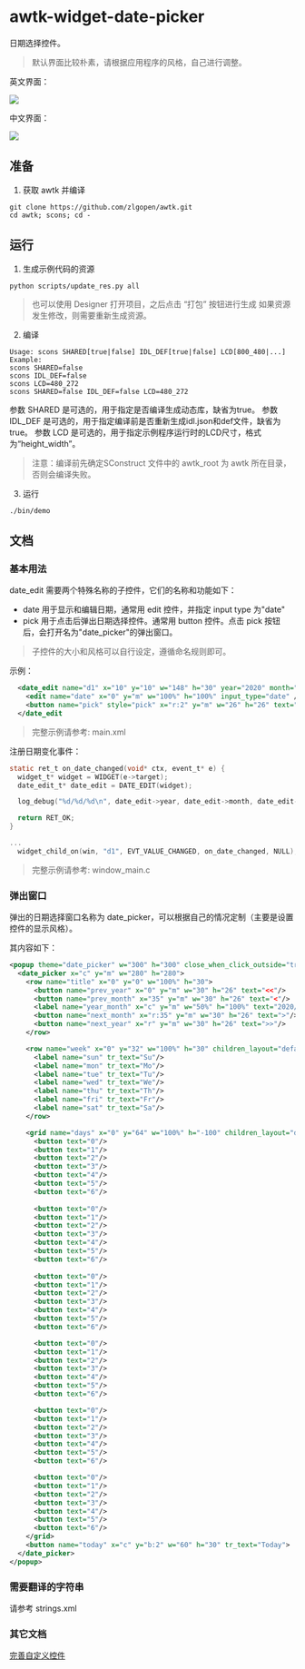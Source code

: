 # awtk-widget-date-picker

日期选择控件。

> 默认界面比较朴素，请根据应用程序的风格，自己进行调整。

英文界面：

![](docs/images/ui.jpg)

中文界面：

![](docs/images/ui_zh.jpg)

## 准备

1. 获取 awtk 并编译

```
git clone https://github.com/zlgopen/awtk.git
cd awtk; scons; cd -
```

## 运行

1. 生成示例代码的资源

```
python scripts/update_res.py all
```
> 也可以使用 Designer 打开项目，之后点击 “打包” 按钮进行生成
> 如果资源发生修改，则需要重新生成资源。


2. 编译

```
Usage: scons SHARED[true|false] IDL_DEF[true|false] LCD[800_480|...]
Example:
scons SHARED=false
scons IDL_DEF=false
scons LCD=480_272
scons SHARED=false IDL_DEF=false LCD=480_272
```
参数 SHARED 是可选的，用于指定是否编译生成动态库，缺省为true。
参数 IDL_DEF 是可选的，用于指定编译前是否重新生成idl.json和def文件，缺省为true。
参数 LCD 是可选的，用于指定示例程序运行时的LCD尺寸，格式为“height_width”。
> 注意：编译前先确定SConstruct 文件中的 awtk_root 为 awtk 所在目录，否则会编译失败。

3. 运行

```
./bin/demo
```

## 文档

### 基本用法

date\_edit 需要两个特殊名称的子控件，它们的名称和功能如下： 
  
 * date 用于显示和编辑日期，通常用 edit 控件，并指定 input type 为"date"
 * pick 用于点击后弹出日期选择控件。通常用 button 控件。点击 pick 按钮后，会打开名为"date_picker"的弹出窗口。
  
> 子控件的大小和风格可以自行设定，遵循命名规则即可。

示例：

```xml
  <date_edit name="d1" x="10" y="10" w="148" h="30" year="2020" month="12" day="31">
    <edit name="date" x="0" y="m" w="100%" h="100%" input_type="date" />
    <button name="pick" style="pick" x="r:2" y="m" w="26" h="26" text="..." />
  </date_edit
```

> 完整示例请参考: main.xml

注册日期变化事件：

```c
static ret_t on_date_changed(void* ctx, event_t* e) {
  widget_t* widget = WIDGET(e->target);
  date_edit_t* date_edit = DATE_EDIT(widget);

  log_debug("%d/%d/%d\n", date_edit->year, date_edit->month, date_edit->day);

  return RET_OK;
}

...
  widget_child_on(win, "d1", EVT_VALUE_CHANGED, on_date_changed, NULL); 
````

> 完整示例请参考: window_main.c

### 弹出窗口

弹出的日期选择窗口名称为 date_picker，可以根据自己的情况定制（主要是设置控件的显示风格）。

其内容如下：

```xml
<popup theme="date_picker" w="300" h="300" close_when_click_outside="true">
  <date_picker x="c" y="m" w="280" h="280">
    <row name="title" x="0" y="0" w="100%" h="30">
      <button name="prev_year" x="0" y="m" w="30" h="26" text="<<"/>
      <button name="prev_month" x="35" y="m" w="30" h="26" text="<"/>
      <label name="year_month" x="c" y="m" w="50%" h="100%" text="2020/7"/>
      <button name="next_month" x="r:35" y="m" w="30" h="26" text=">"/>
      <button name="next_year" x="r" y="m" w="30" h="26" text=">>"/>
    </row>

    <row name="week" x="0" y="32" w="100%" h="30" children_layout="default(r=1,c=7,m=2,s=2)">
      <label name="sun" tr_text="Su"/>
      <label name="mon" tr_text="Mo"/>
      <label name="tue" tr_text="Tu"/>
      <label name="wed" tr_text="We"/>
      <label name="thu" tr_text="Th"/>
      <label name="fri" tr_text="Fr"/>
      <label name="sat" tr_text="Sa"/>
    </row>

    <grid name="days" x="0" y="64" w="100%" h="-100" children_layout="default(r=6,c=7,m=2,s=2)">
      <button text="0"/>
      <button text="1"/>
      <button text="2"/>
      <button text="3"/>
      <button text="4"/>
      <button text="5"/>
      <button text="6"/>
      
      <button text="0"/>
      <button text="1"/>
      <button text="2"/>
      <button text="3"/>
      <button text="4"/>
      <button text="5"/>
      <button text="6"/>
      
      <button text="0"/>
      <button text="1"/>
      <button text="2"/>
      <button text="3"/>
      <button text="4"/>
      <button text="5"/>
      <button text="6"/>

      <button text="0"/>
      <button text="1"/>
      <button text="2"/>
      <button text="3"/>
      <button text="4"/>
      <button text="5"/>
      <button text="6"/>

      <button text="0"/>
      <button text="1"/>
      <button text="2"/>
      <button text="3"/>
      <button text="4"/>
      <button text="5"/>
      <button text="6"/>

      <button text="0"/>
      <button text="1"/>
      <button text="2"/>
      <button text="3"/>
      <button text="4"/>
      <button text="5"/>
      <button text="6"/>
    </grid>
    <button name="today" x="c" y="b:2" w="60" h="30" tr_text="Today">
  </date_picker>
</popup>

```

### 需要翻译的字符串

请参考 strings.xml

### 其它文档

[完善自定义控件](https://github.com/zlgopen/awtk-widget-generator/blob/master/docs/improve_generated_widget.md)
